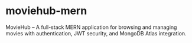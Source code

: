 # moviehub-mern
MovieHub – A full-stack MERN application for browsing and managing movies with authentication, JWT security, and MongoDB Atlas integration.
